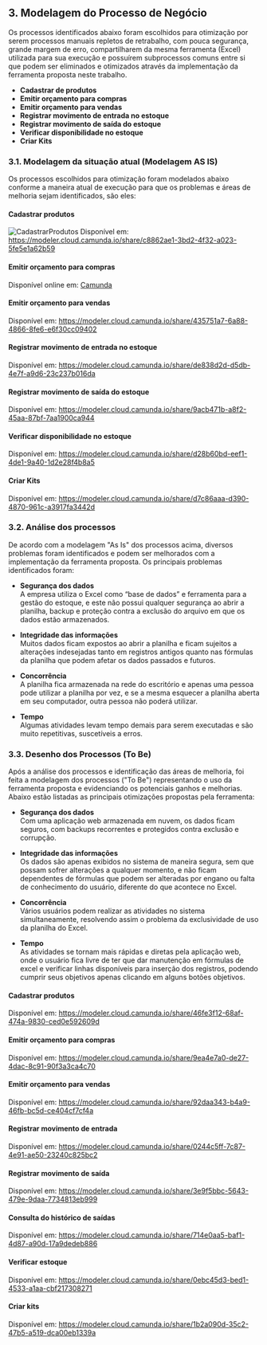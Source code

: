 ## 3. Modelagem do Processo de Negócio
Os processos identificados abaixo foram escolhidos para otimização por serem processos manuais repletos de retrabalho, com pouca segurança, grande margem de erro, compartilharem da mesma ferramenta (Excel) utilizada para sua execução e possuírem subprocessos comuns entre si que podem ser eliminados e otimizados através da implementação da ferramenta proposta neste trabalho.  
- **Cadastrar de produtos**
- **Emitir orçamento para compras**
- **Emitir orçamento para vendas**
- **Registrar movimento de entrada no estoque**
- **Registrar movimento de saída do estoque**
- **Verificar disponibilidade no estoque**
- **Criar Kits**

### 3.1. Modelagem da situação atual (Modelagem AS IS)
Os processos escolhidos para otimização foram modelados abaixo conforme a maneira atual de execução para que os problemas e áreas de melhoria sejam identificados, são eles:

#### Cadastrar produtos
![CadastrarProdutos](images/bpmn/1.-Cadastrar-Produtos-(As-Is).png)
Disponível em: https://modeler.cloud.camunda.io/share/c8862ae1-3bd2-4f32-a023-5fe5e1a62b59

#### Emitir orçamento para compras
Disponível online em: [Camunda](https://modeler.cloud.camunda.io/share/64af7abf-0015-4886-bb1e-e72ced7e4e59)

#### Emitir orçamento para vendas

Disponível em: https://modeler.cloud.camunda.io/share/435751a7-6a88-4866-8fe6-e6f30cc09402

#### Registrar movimento de entrada no estoque

Disponível em: https://modeler.cloud.camunda.io/share/de838d2d-d5db-4e7f-a9d6-23c237b016da

#### Registrar movimento de saída do estoque

Disponível em: https://modeler.cloud.camunda.io/share/9acb471b-a8f2-45aa-87bf-7aa1900ca944

#### Verificar disponibilidade no estoque

Disponível em: https://modeler.cloud.camunda.io/share/d28b60bd-eef1-4de1-9a40-1d2e28f4b8a5

#### Criar Kits

Disponível em: https://modeler.cloud.camunda.io/share/d7c86aaa-d390-4870-961c-a3917fa3442d

### 3.2. Análise dos processos
De acordo com a modelagem "As Is" dos processos acima, diversos problemas foram identificados e podem ser melhorados com a implementação da ferramenta proposta. Os principais problemas identificados foram:  

- **Segurança dos dados**  
A empresa utiliza o Excel como “base de dados” e ferramenta para a gestão do estoque, e este não possui qualquer segurança ao abrir a planilha, backup e proteção contra a exclusão do arquivo em que os dados estão armazenados.

- **Integridade das informações**  
Muitos dados ficam expostos ao abrir a planilha e ficam sujeitos a alterações indesejadas tanto em registros antigos quanto nas fórmulas da planilha que podem afetar os dados passados e futuros.

- **Concorrência**  
A planilha fica armazenada na rede do escritório e apenas uma pessoa pode utilizar a planilha por vez, e se a mesma esquecer a planilha aberta em seu computador, outra pessoa não poderá utilizar.

- **Tempo**  
Algumas atividades levam tempo demais para serem executadas e são muito repetitivas, suscetíveis a erros.

### 3.3.  Desenho dos Processos (To Be)
Após a análise dos processos e identificação das áreas de melhoria, foi feita a modelagem dos processos ("To Be") representando o uso da ferramenta proposta e evidenciando os potenciais ganhos e melhorias. Abaixo estão listadas as principais otimizações propostas pela ferramenta:

- **Segurança dos dados**  
Com uma aplicação web armazenada em nuvem, os dados ficam seguros, com backups recorrentes e protegidos contra exclusão e corrupção.

- **Integridade das informações**  
Os dados são apenas exibidos no sistema de maneira segura, sem que possam sofrer alterações a qualquer momento, e não ficam dependentes de fórmulas que podem ser alteradas por engano ou falta de conhecimento do usuário, diferente do que acontece no Excel.

- **Concorrência**  
Vários usuários podem realizar as atividades no sistema simultaneamente, resolvendo assim o problema da exclusividade de uso da planilha do Excel.

- **Tempo**  
As atividades se tornam mais rápidas e diretas pela aplicação web, onde o usuário fica livre de ter que dar manutenção em fórmulas de excel e verificar linhas disponíveis para inserção dos registros, podendo cumprir seus objetivos apenas clicando em alguns botões objetivos.


#### Cadastrar produtos
Disponível em: https://modeler.cloud.camunda.io/share/46fe3f12-68af-474a-9830-ced0e592609d

#### Emitir orçamento para compras
Disponível em: https://modeler.cloud.camunda.io/share/9ea4e7a0-de27-4dac-8c91-90f3a3ca4c70


#### Emitir orçamento para vendas
Disponível em: https://modeler.cloud.camunda.io/share/92daa343-b4a9-46fb-bc5d-ce404cf7cf4a

#### Registrar movimento de entrada
Disponível em: https://modeler.cloud.camunda.io/share/0244c5ff-7c87-4e91-ae50-23240c825bc2

#### Registrar movimento de saída
Disponível em: https://modeler.cloud.camunda.io/share/3e9f5bbc-5643-479e-9daa-7734813eb999

#### Consulta do histórico de saídas
Disponível em: https://modeler.cloud.camunda.io/share/714e0aa5-baf1-4d87-a90d-17a9dedeb886

#### Verificar estoque
Disponível em: https://modeler.cloud.camunda.io/share/0ebc45d3-bed1-4533-a1aa-cbf217308271

#### Criar kits
Disponível em: https://modeler.cloud.camunda.io/share/1b2a090d-35c2-47b5-a519-dca00eb1339a
